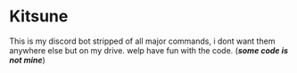 # Kitsune
This is my discord bot stripped of all major commands, i dont want them anywhere else but on my drive. welp have fun with the code. (***some code is not mine***)
